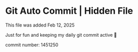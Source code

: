 # Git Auto Commit | Hidden File

This file was added Feb 12, 2025

Just for fun and keeping my daily git commit active 🤪

commit number: 1451250
